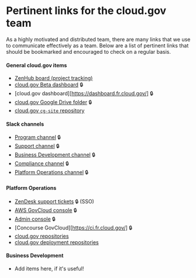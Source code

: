 # Pertinent links for the cloud.gov team

As a highly motivated and distributed team, there are many links that we use to
communicate effectively as a team. Below are a list of pertinent links that
should be bookmarked and encouraged to check on a regular basis.

#### General cloud.gov items

- [ZenHub board (project tracking)][zenhub-story-board]
- [cloud.gov Beta dashboard](https://dashboard-beta.fr.cloud.gov/) :lock:
- [cloud.gov dashboard][https://dashboard.fr.cloud.gov/] :lock:
- [cloud.gov Google Drive folder][cg-drive-folder] :lock:
- [cloud.gov `cg-site` repository](https://github.com/18F/cg-site/)

#### Slack channels
- [Program channel][slack-program] :lock:
- [Support channel][slack-support] :lock:
- [Business Development channel][slack-business] :lock:
- [Compliance channel][slack-compliance] :lock:
- [Platform Operations channel][slack-platform] :lock:

#### Platform Operations

- [ZenDesk support tickets](https://cloud-gov.zendesk.com/agent/dashboard) :lock: (SSO)
- [AWS GovCloud console][aws-fr-console] :lock:
- [Admin console](https://admin.fr.cloud.gov/) :lock:
- [Concourse GovCloud][https://ci.fr.cloud.gov/] :lock:
- [cloud.gov repositories][github-eighteenf-cg]
- [cloud.gov deployment repositories][github-eighteenf-cg-deploy]

#### Business Development

- Add items here, if it's useful!

[slack-business]: https://gsa-tts.slack.com/messages/cg-business
[slack-compliance]: https://gsa-tts.slack.com/messages/cg-compliance
[slack-platform]: https://gsa-tts.slack.com/messages/cg-platform
[slack-program]: https://gsa-tts.slack.com/messages/cg-program
[slack-support]: https://gsa-tts.slack.com/messages/cg-support

[aws-fr-console]: https://signin.amazonaws-us-gov.com/?region=us-gov-west-1

[cg-dashboard]: https://dashboard.fr.cloud.gov/
[cg-drive-folder]: https://drive.google.com/drive/folders/0Bx6EvBXVDWwheUtVckVnOE1pRzA

[github-eighteenf-cg]: https://github.com/search?utf8=✓&q=org%3A18F+cg-&type=Repositories&ref=searchresults
[github-eighteenf-cg-deploy]: https://github.com/search?utf8=✓&q=org%3A18F+cg-deploy-&type=Repositories&ref=searchresults

[zenhub-story-board]: https://app.zenhub.com/workspaces/cg-story-board-5d217e937454737fd4fcffc8/board
